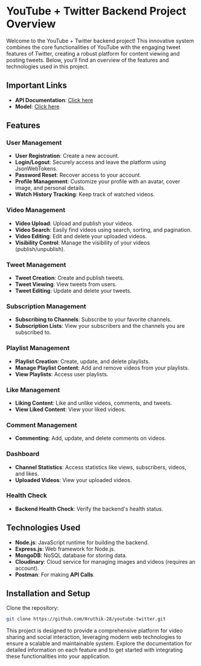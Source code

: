 <!-- # this is my backend project

This is backend project in javascript

- [Model link](https://app.eraser.io/workspace/YtPqZ1VogxGy1jzIDkzj) -->

# YouTube + Twitter Backend Project Overview

Welcome to the YouTube + Twitter backend project! This innovative system combines the core functionalities of YouTube with the engaging tweet features of Twitter, creating a robust platform for content viewing and posting tweets. Below, you'll find an overview of the features and technologies used in this project.

## Important Links
- **API Documentation**: [Click here](#)
- **Model**: [Click here](https://app.eraser.io/workspace/YtPqZ1VogxGy1jzIDkzj)

## Features

### User Management
- **User Registration**: Create a new account.
- **Login/Logout**: Securely access and leave the platform using JsonWebTokens.
- **Password Reset**: Recover access to your account.
- **Profile Management**: Customize your profile with an avatar, cover image, and personal details.
- **Watch History Tracking**: Keep track of watched videos.

### Video Management
- **Video Upload**: Upload and publish your videos.
- **Video Search**: Easily find videos using search, sorting, and pagination.
- **Video Editing**: Edit and delete your uploaded videos.
- **Visibility Control**: Manage the visibility of your videos (publish/unpublish).

### Tweet Management
- **Tweet Creation**: Create and publish tweets.
- **Tweet Viewing**: View tweets from users.
- **Tweet Editing**: Update and delete your tweets.

### Subscription Management
- **Subscribing to Channels**: Subscribe to your favorite channels.
- **Subscription Lists**: View your subscribers and the channels you are subscribed to.

### Playlist Management
- **Playlist Creation**: Create, update, and delete playlists.
- **Manage Playlist Content**: Add and remove videos from your playlists.
- **View Playlists**: Access user playlists.

### Like Management
- **Liking Content**: Like and unlike videos, comments, and tweets.
- **View Liked Content**: View your liked videos.

### Comment Management
- **Commenting**: Add, update, and delete comments on videos.

### Dashboard
- **Channel Statistics**: Access statistics like views, subscribers, videos, and likes.
- **Uploaded Videos**: View your uploaded videos.

### Health Check
- **Backend Health Check**: Verify the backend's health status.

## Technologies Used
- **Node.js**: JavaScript runtime for building the backend.
- **Express.js**: Web framework for Node.js.
- **MongoDB**: NoSQL database for storing data.
- **Cloudinary**: Cloud service for managing images and videos (requires an account).
- **Postman**: For making **API Calls**.

## Installation and Setup

Clone the repository:

```bash
git clone https://github.com/Hruthik-28/youtube-twitter.git
```

This project is designed to provide a comprehensive platform for video sharing and social interaction, leveraging modern web technologies to ensure a scalable and maintainable system. Explore the documentation for detailed information on each feature and to get started with integrating these functionalities into your application.





